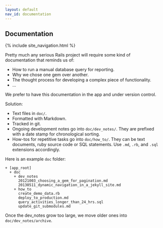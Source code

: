 ```yaml
---
layout: default
nav_id: documentation
---
```


<div class="page-header">
  <h2>Documentation</h2>
</div>

{% include site_navigation.html %}

Pretty much any serious Rails project will require some kind of documentation
that reminds us of:

* How to run a manual database query for reporting.
* Why we chose one gem over another.
* The thought process for developing a complex piece of functionality.
* ...

We prefer to have this documentation in the app and under version control.

Solution:

* Text files in `doc/`.
* Formatted with Markdown.
* Tracked in git.
* Ongoing development notes go into `doc/dev_notes/`. They are prefixed with
  a date stamp for chronological sorting.
* How-tos for repetitive tasks go into `doc/how_to/`. They can be text documents,
  ruby source code or SQL statements. Use `.md`, `.rb`, and `.sql` extensions
  accordingly.

Here is an example `doc` folder:

```
+ [app_root]
  + doc
    + dev_notes
      20121003_choosing_a_gem_for_pagination.md
      20130511_dynamic_navigation_in_a_jekyll_site.md
    + how_to
      create_demo_data.rb
      deploy_to_production.md
      query_activities_longer_than_24_hrs.sql
      update_git_submodules.md
```

Once the dev_notes grow too large, we move older ones into `doc/dev_notes/archive`.
